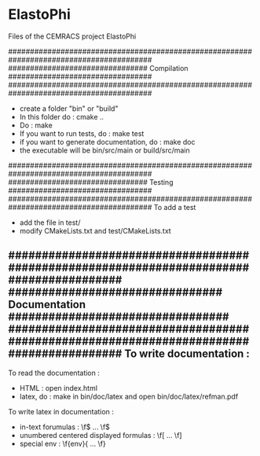 # ElastoPhi
Files of the CEMRACS project ElastoPhi

#########################################################################################
################################	Compilation	#################################
#########################################################################################
- create a folder "bin" or "build"
- In this folder do : cmake ..
- Do : make
- If you want to run tests, do : make test
- if you want to generate documentation, do : make doc
- the executable will be bin/src/main or build/src/main


#########################################################################################
################################	Testing 	#################################
#########################################################################################
To add a test
- add the file in test/
- modify CMakeLists.txt and test/CMakeLists.txt 


#########################################################################################
################################      Documentation 	#################################
#########################################################################################
To write documentation :
- 


To read the documentation :
- HTML : open index.html
- latex, do : make in bin/doc/latex and open bin/doc/latex/refman.pdf

To write latex in documentation :
- in-text forumulas : \f$ ... \f$
- unumbered centered displayed formulas : \f[ ... \f]
- special env : \f{env}{ ... \f}


